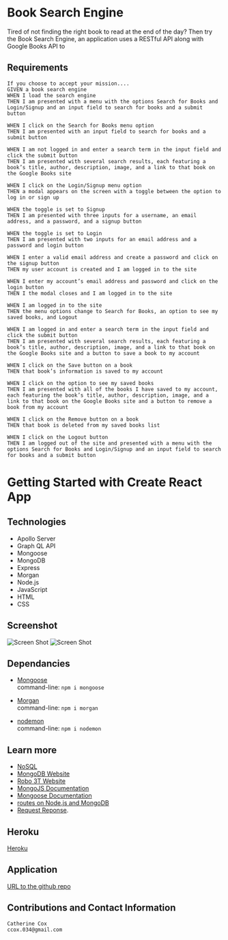 # Book Search Engine

Tired of not finding the right book to read at the end of the day? Then try the Book Search Engine, an application uses a RESTful API along with Google Books API to

## Requirements

<!-- ----------------------- -->

```
If you choose to accept your mission....
GIVEN a book search engine
WHEN I load the search engine
THEN I am presented with a menu with the options Search for Books and Login/Signup and an input field to search for books and a submit button

WHEN I click on the Search for Books menu option
THEN I am presented with an input field to search for books and a submit button

WHEN I am not logged in and enter a search term in the input field and click the submit button
THEN I am presented with several search results, each featuring a book’s title, author, description, image, and a link to that book on the Google Books site

WHEN I click on the Login/Signup menu option
THEN a modal appears on the screen with a toggle between the option to log in or sign up

WHEN the toggle is set to Signup
THEN I am presented with three inputs for a username, an email address, and a password, and a signup button

WHEN the toggle is set to Login
THEN I am presented with two inputs for an email address and a password and login button

WHEN I enter a valid email address and create a password and click on the signup button
THEN my user account is created and I am logged in to the site

WHEN I enter my account’s email address and password and click on the login button
THEN I the modal closes and I am logged in to the site

WHEN I am logged in to the site
THEN the menu options change to Search for Books, an option to see my saved books, and Logout

WHEN I am logged in and enter a search term in the input field and click the submit button
THEN I am presented with several search results, each featuring a book’s title, author, description, image, and a link to that book on the Google Books site and a button to save a book to my account

WHEN I click on the Save button on a book
THEN that book’s information is saved to my account

WHEN I click on the option to see my saved books
THEN I am presented with all of the books I have saved to my account, each featuring the book’s title, author, description, image, and a link to that book on the Google Books site and a button to remove a book from my account

WHEN I click on the Remove button on a book
THEN that book is deleted from my saved books list

WHEN I click on the Logout button
THEN I am logged out of the site and presented with a menu with the options Search for Books and Login/Signup and an input field to search for books and a submit button
```

# Getting Started with Create React App

## Technologies

<!-- ----------------------- -->

- Apollo Server
- Graph QL API
- Mongoose
- MongoDB
- Express
- Morgan
- Node.js
- JavaScript
- HTML
- CSS

## Screenshot

<!-- ----------------------- -->

![Screen Shot](./assets/#.png)
![Screen Shot](./assets/#.png)

## Dependancies

<!-- ----------------------- -->

- [Mongoose](https://www.npmjs.com/package/mongoose)<br />
  command-line: `npm i mongoose`<br />

- [Morgan](https://www.npmjs.com/package/morgan)<br />
  command-line: `npm i morgan`<br />

- [nodemon](https://www.npmjs.com/package/nodemon)<br />
  command-line: `npm i nodemon`<br />

## Learn more

- [NoSQL](https://en.wikipedia.org/wiki/NoSQL)
- [MongoDB Website](https://www.mongodb.com/)
- [Robo 3T Website](https://robomongo.org/download)
- [MongoJS Documentation](https://www.npmjs.com/package/mongojs)
- [Mongoose Documentation](http://mongoosejs.com/docs/guide.html)
- [routes on Node.js and MongoDB](https://www.geeksforgeeks.org/restfull-routes-on-node-js-and-mongodb/)
- [Request Reponse](https://coding-boot-camp.github.io/full-stack/mongodb/deploy-with-heroku-and-mongodb-atlas).

## Heroku

<!-- ----------------------- -->

[Heroku](https://something.herokuapp.com)

## Application

<!-- ----------------------- -->

[URL to the github repo](https://github.com)

## Contributions and Contact Information

<!-- ----------------------- -->

```
Catherine Cox
ccox.034@gmail.com
```
